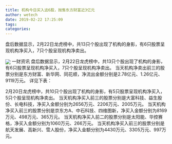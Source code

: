 ```yaml
---
title: 机构今日买入这6股，抛售东方财富近3亿元
author: wetech
date: 2019-02-22 17:25:09
tags: 
categories: 
---
```

盘后数据显示，2月22日龙虎榜中，共13只个股出现了机构的身影，有6只股票呈现机构净买入，7只个股呈现机构净卖出。
<!-- more -->
<img align="center" border="0" src="https://imgcdn.yicai.com/uppics/images/2019/02/c94239813a4011cbe61ca4b643fdb8b7.jpg" />
一财资讯
盘后数据显示，2月22日龙虎榜中，共13只个股出现了机构的身影，有6只股票呈现机构净买入，7只个股呈现机构净卖出。
当天机构净卖出前三的股票分别是东方财富、新华网、同花顺，净流出金额分别是2.78亿元、1.26亿元、9119万元。
详见下表：
 
 
2月20日龙虎榜中，共10只个股出现了机构的身影，有5只股票呈现机构净买入，5只个股呈现机构净卖出。
当天机构净买入前三的股票分别是大富科技、益生股份、长电科技，净买入金额分别为2656万元、2206万元、2005万元。
当天机构净买入前三的股票分别是京东方A、中石科技、四维图新，净买入金额分别为8169万元、498万元、365万元。
当天机构净买入前二的股票分别是太阳能、华控赛格，净买入金额分别为1060万元、266万元。
当天机构净买入前三的股票分别是航天发展、高新兴、雪人股份，净买入金额分别为4430万元、3305万元、997万元。
